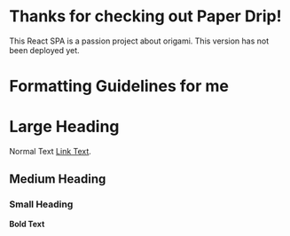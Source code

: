 # Thanks for checking out Paper Drip!

This React SPA is a passion project about origami. This version has not been deployed yet.

# Formatting Guidelines for me

# Large Heading

Normal Text [Link Text](https://github.com/facebook/create-react-app).

## Medium Heading

### Small Heading

**Bold Text**